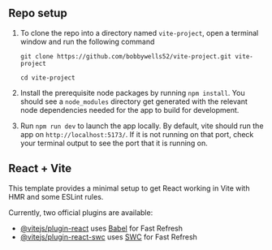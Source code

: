 ## Repo setup

1. To clone the repo into a directory named `vite-project`, open a terminal window and run the following command

   ```
   git clone https://github.com/bobbywells52/vite-project.git vite-project

   cd vite-project
   ```

2. Install the prerequisite node packages by running `npm install`. You should see a `node_modules` directory get generated with the relevant node dependencies needed for the app to build for development.
3. Run `npm run dev` to launch the app locally. By default, vite should run the app on `http://localhost:5173/`. If it is not running on that port, check your terminal output to see the port that it is running on.

## React + Vite

This template provides a minimal setup to get React working in Vite with HMR and some ESLint rules.

Currently, two official plugins are available:

- [@vitejs/plugin-react](https://github.com/vitejs/vite-plugin-react/blob/main/packages/plugin-react/README.md) uses [Babel](https://babeljs.io/) for Fast Refresh
- [@vitejs/plugin-react-swc](https://github.com/vitejs/vite-plugin-react-swc) uses [SWC](https://swc.rs/) for Fast Refresh
